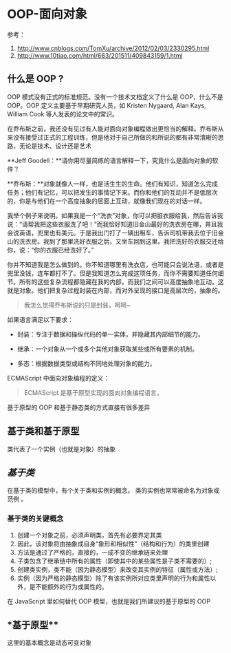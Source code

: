 # OOP-面向对象

参考：

1. <http://www.cnblogs.com/TomXu/archive/2012/02/03/2330295.html>
2. <http://www.10tiao.com/html/663/201511/409843159/1.html>

## 什么是 OOP ?

OOP 模式没有正式的标准规范。没有一个技术文档定义了什么是 OOP，什么不是 OOP。OOP 定义主要基于早期研究人员，如 Kristen Nygaard, Alan Kays, William Cook 等人发表的论文中的常识。

在乔布斯之前，我还没有见过有人能对面向对象编程做出更恰当的解释。乔布斯从来没有接受过正式的工程训练，但是他对于自己所做的和所说的都有非常清晰的思路，无论是技术、设计还是艺术

**Jeff Goodell：**请你用尽量简练的语言解释一下，究竟什么是面向对象的软件？

**乔布斯：**对象就像人一样，也是活生生的生命。他们有知识，知道怎么完成任务；他们有记忆，可以把发生的事情记下来。而你和他们的互动并不是低层次的，你是与他们在一个高度抽象的层面上互动，就像我们现在的对话一样。

我举个例子来说明。如果我是一个“洗衣”对象，你可以把脏衣服给我，然后告诉我说：“请帮我把这些衣服洗了吧！”而我恰好知道旧金山最好的洗衣房在哪，并且我会说英语，兜里也有美元。于是我出门打了一辆出租车，告诉司机带我去位于旧金山的洗衣房。我到了那里洗好衣服之后，又坐车回到这里。我把洗好的衣服交还给你，说：“你的衣服已经洗好了。”

你并不知道我是怎么做到的。你不知道哪里有洗衣店，也可能只会说法语，或者是兜里没钱，连车都打不了。但是我知道怎么完成这项任务，而你不需要知道任何细节。所有的这些复杂流程都隐藏在我的内部，而我们之间可以高度抽象地互动。这就是对象。他们把复杂过程封装在内部，而对外呈现的接口是高层次的，抽象的。

> 我怎么觉得乔布斯说的只是封装，呵呵~

如果语言满足以下要求：

- 封装：专注于数据和操纵代码的单一实体，并隐藏其内部细节的能力。

- 继承：一个对象从一个或多个其他对象获取某些或所有要素的机制。

- 多态：根据数据类型或结构不同地处理对象的能力。

ECMAScript 中面向对象编程的定义：

> ECMAScript 是基于原型实现的面向对象编程语言。

基于原型的 OOP 和基于静态类的方式直接有很多差异

## 基于类和基于原型

类代表了一个实例（也就是对象）的抽象

## _基于类_

在基于类的模型中，有个关于类和实例的概念。 类的实例也常常被命名为对象或范例 。

### **基于类的关键概念**

1.  创建一个对象之前，必须声明类，首先有必要界定其类
2.  因此，该对象将由抽象成自身“象形和相似性”（结构和行为）的类里创建
3.  方法是通过了严格的，直接的，一成不变的继承链来处理
4.  子类包含了继承链中所有的属性（即使其中的某些属性是子类不需要的）;
5.  创建类实例，类不能（因为静态模型）来改变其实例的特征（属性或方法）;
6.  实例（因为严格的静态模型）除了有该实例所对应类里声明的行为和属性以外，是不能额外的行为或属性的。

在 JavaScript 里如何替代 OOP 模型，也就是我们所建议的基于原型的 OOP

## \*基于原型\*\*

这里的基本概念是动态可变对象

<!--stackedit_data:
eyJoaXN0b3J5IjpbMjc4NzIxMDE3XX0=
-->
